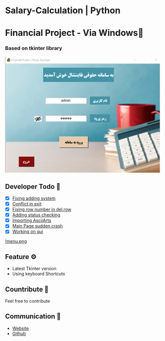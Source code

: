 # Salary-Calculation | Python
# Financial Project - Via Windows📑
### Based on tkinter library

![login.png](img/rmimg/login.png)

## Developer Todo 📝
- [x] [Fixing adding system]()
- [x] [Conflict in exit]()
- [x] [Fixing row number in del.row]()
- [x] [Adding status checking]()
- [x] [Importing AsciiArts]()
- [x] [Main Page sudden crash]()
- [x] [Working on gui]()

[!menu.png](img/rmimg/menu.png)

## Feature ⚙
* Latest Tkinter version
* Using keyboard Shortcuts


## Countribute 🤝
Feel free to contribute

## Communication 💌
* [Website](https://www.pariya-tavangar.ir)
* [Github](https://github.com/Ptavangar)
